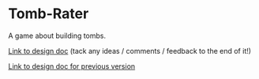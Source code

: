 # Tomb-Rater
A game about building tombs.

[Link to design doc](https://docs.google.com/document/d/1zmpl6XPFhnupRsi0cuHe2ac96RIe0MeOglhdr5Koq_M/edit) (tack any ideas / comments / feedback to the end of it!)

[Link to design doc for previous version](https://docs.google.com/document/d/1Q8hc7d2n32yP3IgzxwNlX_fMwoo4XNcKZxU22lD5NSU/edit)
